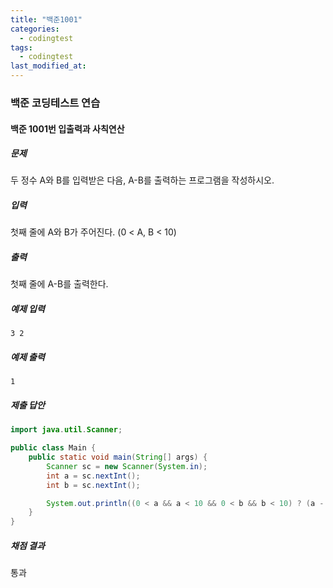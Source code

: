 ```yaml
---
title: "백준1001"
categories:
  - codingtest
tags:
  - codingtest
last_modified_at:
---
```


### 백준 코딩테스트 연습

#### 백준 1001번 입출력과 사칙연산

##### 문제
두 정수 A와 B를 입력받은 다음, A-B를 출력하는 프로그램을 작성하시오.

##### 입력
첫째 줄에 A와 B가 주어진다. (0 < A, B < 10)

##### 출력
첫째 줄에 A-B를 출력한다.

##### 예제 입력
```plaintext
3 2
```

##### 예제 출력
```plaintext
1
```

##### 제출 답안
```java
import java.util.Scanner;

public class Main {
    public static void main(String[] args) {
        Scanner sc = new Scanner(System.in);
        int a = sc.nextInt();
        int b = sc.nextInt();

        System.out.println((0 < a && a < 10 && 0 < b && b < 10) ? (a - b) : "잘못된 입력");
    }
}
```

##### 채점 결과
통과
